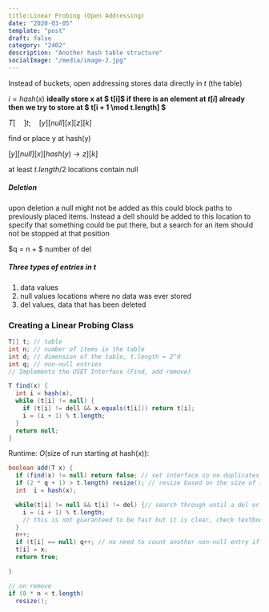```yaml
---
title:Linear Probing (Open Addressing)
date: "2020-03-05"
template: "post"
draft: false 
category: "2402"
description: "Another hash table structure"
socialImage: "/media/image-2.jpg"
---
```


Instead of buckets, open addressing stores data directly in $t$ (the table)

$i = hash(x)$
**ideally store x at $ t[i]$ if there is an element at $t[i]$ already then we try to store at $ t[i + 1 \mod t.length] $**


$T[\quad] t;\quad [y][null][x][z][k]$

find or place y at hash(y)

$[y][null][x][hash(y) \rightarrow z][k]$

at least $t.length / 2$ locations contain null

##### Deletion


upon deletion a null might not be added as this could block paths to previously placed items. Instead a dell should be added to this location to specify that something could be put there, but a search for an item should not be stopped at that position

$q = n + $ number of del

##### Three types of entries in t

1. data values
2. null values locations where no data was ever stored
3. del values, data that has been deleted

### Creating a Linear Probing Class
```java
T[] t; // table
int n; // number of items in the table
int d; // dimension of the table, t.length = 2^d
int q; // non-null entries
// Implements the USET Interface (Find, add remove)

T find(x) {
  int i = hash(x),
  while (t[i] != null) {
    if (t[i] != dell && x.equals(t[i])) return t[i];
    i = (i + 1) % t.length;
  }
  return null;
}
```
Runtime: $O$(size of run starting at hash(x)):

```java
boolean add(T x) {
  if (find(x) != null) return false; // set interface so no duplicates
  if (2 * q + 1) > t.length) resize(); // resize based on the size of the current table
  int  i = hash(x);

  while(t[i] != null && t[i] != del) {// search through until a del or null is reached 
    i = (i + 1) % t.length; 
    // this is not guaranteed to be fast but it is clear, check textbook for faster method
  }
  n++;
  if (t[i] == null) q++; // no need to count another non-null entry if you are replacing del
  t[i] = x;
  return true;

}
```


```java
// on remove 
if (8 * n < t.length)
  resize();
```
